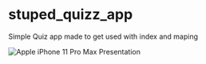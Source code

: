 # stuped_quizz_app

Simple Quiz app made to get used with index and maping

![Apple iPhone 11 Pro Max Presentation](https://user-images.githubusercontent.com/76402626/148631610-bbe05f61-e367-4fcf-9c2a-2049e0b35da2.png)

